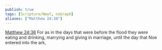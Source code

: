 ```yaml
---
publish: true
tags: [Scripture/NewT, noGraph]
aliases: ["Matthew 24:38"]
---
```

[Matthew 24:38](https://churchofjesuschrist.org/study/scriptures/nt/matt/24?lang=eng&id=p38#p38) For as in the days that were before the flood they were eating and drinking, marrying and giving in marriage, until the day that Noe entered into the ark,
